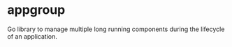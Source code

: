 # appgroup

Go library to manage multiple long running components during the lifecycle of an application.

